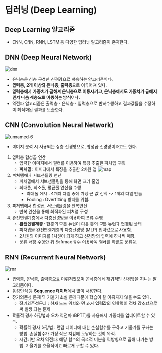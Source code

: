 # 딥러닝 (Deep Learning)
## Deep Learning 알고리즘
* DNN, CNN, RNN, LSTM 등 다양한 딥러닝 알고리즘이 존재한다.

## DNN (Deep Neural Network)
![dnn](https://user-images.githubusercontent.com/64299475/133933240-5b24d317-16bb-429c-9569-f4fa43b7a89a.png)

* 은닉층을 심층 구성한 신경망으로 학습하는 알고리즘이다.
* **입력층, 2개 이상의 은닉층, 출력층**으로 이루어져 있다.
* **입력층에서 가중치가 곱해져 은닉층으로 이동시키고, 은닉층에서도 가중치가 곱해지면서 다음 계층으로 이동하는 방식이다.**
* 역전파 알고리즘은 출력층 - 은닉층 - 입력층으로 반복수행하고 결과값들을 수정하며 최적화된 결과를 도출한다.


## CNN (Convolution Neural Network)
![unnamed-6](https://user-images.githubusercontent.com/64299475/133933193-109ba02b-206f-4c9f-963a-f09e6cdb5afe.png)

* 이미지 분석 시 사용되는 심층 신경망으로, 합성곱 신경망이라고도 한다.
1. 입력층 합성곱 연산
	* 입력한 이미지에서 필터를 이용하여 특징 추출한 피처맵 구축
	* **피처맵** : 이미지에서 특징을 추출한 2차원 맵
![map](https://user-images.githubusercontent.com/64299475/133933202-e3930f63-50c0-4883-b79d-8dc1249ccb7d.png)
2. 피처맵에서 서브샘플링 연산
	* 피처맵에서 서브샘플링을 통해 화면 크기 줄임
	* 최대풀, 최소풀, 평균풀 연산을 수행
		* 최대풀 예시 : 4개의 타일 중에 가장 큰 값 선택 -> 1개의 타일 만듦
		* Pooling : Overfitting 방지를 위함.
3. 피처맵에서 합성곱, 서브샘플링을 반복연산
	* 반복 연산을 통해 최적화된 피처맵 구성
4. 완전연결계층에서 다층신경망을 이용하여 분류 수행
	* **완전연결계층** : 한층의 모든 뉴런이 다음 층의 모든 뉴런과 연결된 상태
	* 피처맵을 완전연결계층의 다층신경망 (MLP) 입력값으로 사용함.
	* 2차원의 이미지를 1차원이 되게 하고 신경망의 입력에 하나씩 매핑.
	* 분류 과정 수행한 뒤 Softmax 함수 이용하여 결과를 확률로 분류함.

## RNN (Recurrent Neural Network)
![rnn](https://user-images.githubusercontent.com/64299475/133933354-8f1f3792-b114-433c-8e0f-882a4a95f747.png)

* 입력층, 은닉층, 출력층으로 이뤄져있으며 은닉층에서 재귀적인 신경망을 지니는 알고리즘이다.
* 음성인식 등 **Sequence 데이터**에서 많이 사용한다.
* 장기의존성 문제 및 기울기 소실 문제때문에 학습이 잘 이뤄지지 않을 수도 있다.
	* 장기의존성문제 : 현재 노드 위치와 먼 과거 입력값의 영향력이 점차 감소함으로써 발생 되는 문제
* 확률적 경사 하강법과 오차 역전파 (BPTT)를 사용해서 가중치를 업데이트할 수 있다.
	* 확률적 경사 하강법 : 랜덤 데이터에 대한 손실함수를 구하고 기울기를 구하는 방법. 손실함수가 가장 작은 지점에 도달하는 것이 목적.
	* 시간기반 오차 역전파: 해당 함수의 국소적 미분을 역방향으로 곱해 나가는 방법. 기울기를 효율적이고 빠르게 구할 수 있다.
